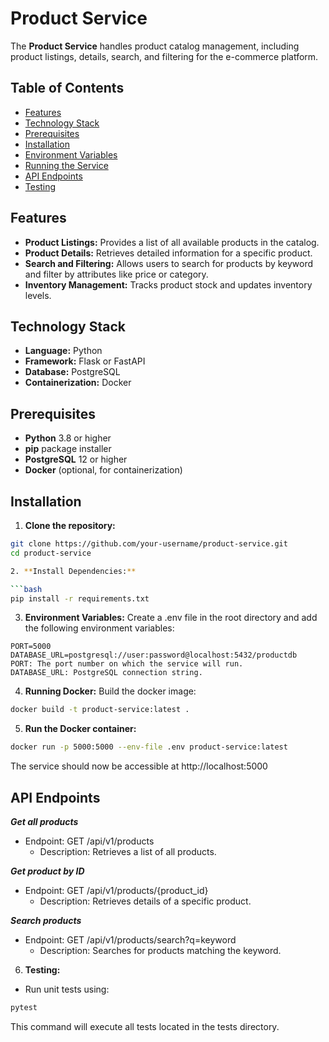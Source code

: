 # Product Service

The **Product Service** handles product catalog management, including product listings, details, search, and filtering for the e-commerce platform.

## Table of Contents

- [Features](#features)
- [Technology Stack](#technology-stack)
- [Prerequisites](#prerequisites)
- [Installation](#installation)
- [Environment Variables](#environment-variables)
- [Running the Service](#running-the-service)
- [API Endpoints](#api-endpoints)
- [Testing](#testing)

## Features

- **Product Listings:** Provides a list of all available products in the catalog.
- **Product Details:** Retrieves detailed information for a specific product.
- **Search and Filtering:** Allows users to search for products by keyword and filter by attributes like price or category.
- **Inventory Management:** Tracks product stock and updates inventory levels.

## Technology Stack

- **Language:** Python
- **Framework:** Flask or FastAPI
- **Database:** PostgreSQL
- **Containerization:** Docker

## Prerequisites

- **Python** 3.8 or higher
- **pip** package installer
- **PostgreSQL** 12 or higher
- **Docker** (optional, for containerization)

## Installation

1. **Clone the repository:**

  ```bash
git clone https://github.com/your-username/product-service.git
cd product-service

2. **Install Dependencies:**

  ```bash
pip install -r requirements.txt
```

3. **Environment Variables:**
Create a .env file in the root directory and add the following environment variables:

 ```dotenv
PORT=5000
DATABASE_URL=postgresql://user:password@localhost:5432/productdb
PORT: The port number on which the service will run.
DATABASE_URL: PostgreSQL connection string.
```

4. **Running Docker:**
  Build the docker image:
  
```bash
docker build -t product-service:latest .
```
5. **Run the Docker container:**
      
```bash
docker run -p 5000:5000 --env-file .env product-service:latest
```
  The service should now be accessible at http://localhost:5000
    

 ## API Endpoints
 
  ***Get all products***
  * Endpoint: GET /api/v1/products
    * Description: Retrieves a list of all products.
      
  ***Get product by ID***
  * Endpoint: GET /api/v1/products/{product_id}
    * Description: Retrieves details of a specific product.
      
  ***Search products***
  * Endpoint: GET /api/v1/products/search?q=keyword
    * Description: Searches for products matching the keyword.

6. **Testing:**
  * Run unit tests using:
  ```bash
  pytest
  ```
  This command will execute all tests located in the tests directory.

